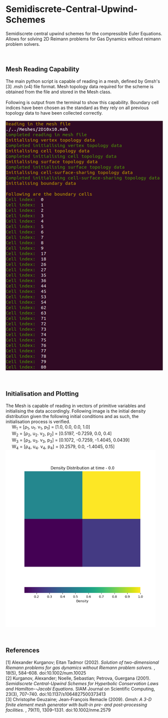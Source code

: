 # Semidiscrete-Central-Upwind-Schemes
Semidiscrete central upwind schemes for the compressible Euler Equations. Allows for solving 2D Reimann problems for Gas Dynamics without reimann problem solvers. 

# <sub><sub>Mesh Reading Capability</sub></sub>
The main python script is capable of reading in a mesh, defined by Gmsh's [3] .msh (v4) file format.
Mesh topology data required for the scheme is obtained from the file and stored in the Mesh class. 
<br /><br />
Following is output from the terminal to show this capability. Boundary cell indices have been 
chosen as the standard as they rely on all previous topology data to have been collected correctly.
<br /><br />
![](images/boundaryCellReading.png)

# <sub><sub>Initialisation and Plotting</sub></sub>
The Mesh is capable of reading in vectors of primitive variables and initialising the data accordingly.
Following image is the initial density distribution given the following initial conditions and as such, 
the initialisation process is verified.
<br />
&nbsp;&nbsp;&nbsp;&nbsp; W<sub>1</sub> = [&rho;<sub>1</sub>, u<sub>1</sub>. v<sub>1</sub>, p<sub>1</sub>] = [1.0, 0.0, 0.0, 1.0]
<br />
&nbsp;&nbsp;&nbsp;&nbsp; W<sub>2</sub> = [&rho;<sub>2</sub>, u<sub>2</sub>. v<sub>2</sub>, p<sub>2</sub>] = [0.5197, -0.7259, 0.0, 0.4]
<br />
&nbsp;&nbsp;&nbsp;&nbsp; W<sub>3</sub> = [&rho;<sub>3</sub>, u<sub>3</sub>. v<sub>3</sub>, p<sub>3</sub>] = [0.1072, -0.7259, -1.4045, 0.0439]
<br />
&nbsp;&nbsp;&nbsp;&nbsp; W<sub>4</sub> = [&rho;<sub>4</sub>, u<sub>4</sub>. v<sub>4</sub>, p<sub>4</sub>] = [0.2579, 0.0, -1.4045, 0.15]
<br />
<img src="images/initialisationVerification.png" width="480" height="568">

# <sub><sub>References</sub></sub>
[1] Alexander Kurganov; Eitan Tadmor (2002). <em>Solution of two-dimensional Riemann problems for gas dynamics without Riemann problem solvers.</em> , 18(5), 584–608. doi:10.1002/num.10025 <br />
[2] Kurganov, Alexander; Noelle, Sebastian; Petrova, Guergana  (2001). <em>Semidiscrete Central-Upwind Schemes for Hyperbolic Conservation Laws and Hamilton--Jacobi Equations.</em> SIAM Journal on Scientific Computing, 23(3), 707–740. doi:10.1137/s1064827500373413     
[3] Christophe Geuzaine; Jean-François Remacle (2009). <em>Gmsh: A 3-D finite element mesh generator with built-in pre- and post-processing facilities.</em> , 79(11), 1309–1331. doi:10.1002/nme.2579

